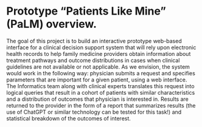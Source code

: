 # Prototype “Patients Like Mine” (PaLM) overview.

The goal of this project is to build an interactive prototype web-based interface for a clinical decision support system that will rely upon electronic health records to help family medicine providers obtain information about treatment pathways and outcome distributions in cases when clinical guidelines are not available or not applicable. As we envision, the system would work in the following way: physician submits a request and specifies parameters that are important for a given patient, using a web interface. The Informatics team along with clinical experts translates this request into logical queries that result in a cohort of patients with similar characteristics and a distribution of outcomes that physician is interested in. Results are returned to the provider in the form of a report that summarizes results (the use of ChatGPT or similar technology can be tested for this task!) and statistical breakdown of the outcomes of interest.

